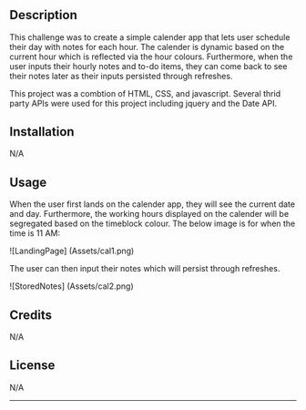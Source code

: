 # <Calender App>

## Description

This challenge was to create a simple calender app that lets user schedule their day with notes for each hour. The calender is dynamic based on the current hour which is reflected via the hour colours. Furthermore, when the user inputs their hourly notes and to-do items, they can come back to see their notes later as their inputs persisted through refreshes. 

This project was a combtion of HTML, CSS, and javascript. Several thrid party APIs were used for this project including jquery and the Date API.  

## Installation

N/A


## Usage

When the user first lands on the calender app, they will see the current date and day. Furthermore, the working hours displayed on the calender will be segregated based on the timeblock colour. The below image is for when the time is 11 AM:

![LandingPage] (Assets/cal1.png)

The user can then input their notes which will persist through refreshes. 

![StoredNotes] (Assets/cal2.png)


## Credits

N/A

## License

N/A

---


